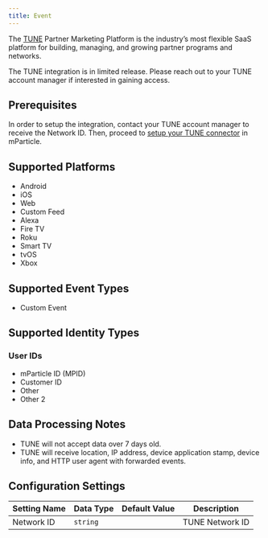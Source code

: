 ```yaml
---
title: Event
---
```


The [TUNE](https://www.tune.com) Partner Marketing Platform is the industry’s most flexible SaaS platform for building, managing, and growing partner programs and networks.

<aside>The TUNE integration is in limited release. Please reach out to your TUNE account manager if interested in gaining access.</aside>


## Prerequisites
In order to setup the integration, contact your TUNE account manager to receive the Network ID. Then, proceed to [setup your TUNE connector](https://support.tune.com/hc/en-us/articles/9493970858135-Integrating-with-mParticle) in mParticle.

## Supported Platforms
* Android
* iOS
* Web
* Custom Feed
* Alexa
* Fire TV
* Roku
* Smart TV
* tvOS
* Xbox

## Supported Event Types
* Custom Event

## Supported Identity Types

### User IDs
* mParticle ID (MPID)
* Customer ID
* Other
* Other 2

## Data Processing Notes
* TUNE will not accept data over 7 days old.
* TUNE will receive location, IP address, device application stamp, device info, and HTTP user agent with forwarded events.

## Configuration Settings

| Setting Name| Data Type | Default Value | Description |
|---|---|---|---|
| Network ID | `string` | | TUNE Network ID |
